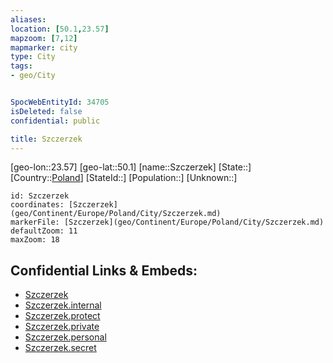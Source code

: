 ```yaml
---
aliases: 
location: [50.1,23.57]
mapzoom: [7,12] 
mapmarker: city 
type: City
tags:
- geo/City


SpocWebEntityId: 34705
isDeleted: false
confidential: public

title: Szczerzek
---
```

[geo-lon::23.57]
[geo-lat::50.1]
[name::Szczerzek]
[State::]
[Country::[Poland](geo/Continent/Europe/Poland.md)]
[StateId::]
[Population::]
[Unknown::]


```leaflet
id: Szczerzek
coordinates: [Szczerzek](geo/Continent/Europe/Poland/City/Szczerzek.md)
markerFile: [Szczerzek](geo/Continent/Europe/Poland/City/Szczerzek.md)
defaultZoom: 11 
maxZoom: 18
```


## Confidential Links & Embeds: 
- [Szczerzek](../../../../../../_public/geo/Continent/Europe/Poland/City/Szczerzek.md) 
- [Szczerzek.internal](../../../../../../_internal/geo/Continent/Europe/Poland/City/Szczerzek.internal.md) 
- [Szczerzek.protect](../../../../../../_protect/geo/Continent/Europe/Poland/City/Szczerzek.protect.md) 
- [Szczerzek.private](../../../../../../_private/geo/Continent/Europe/Poland/City/Szczerzek.private.md) 
- [Szczerzek.personal](../../../../../../_personal/geo/Continent/Europe/Poland/City/Szczerzek.personal.md) 
- [Szczerzek.secret](../../../../../../_secret/geo/Continent/Europe/Poland/City/Szczerzek.secret.md) 

